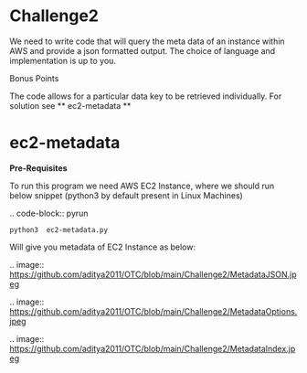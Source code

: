 # Challenge2

We need to write code that will query the meta data of an instance within AWS and provide a json formatted output. The choice of language and implementation is up to you.

Bonus Points

The code allows for a particular data key to be retrieved individually. For solution see ** ec2-metadata **

# ec2-metadata

**Pre-Requisites**

To run this program we need AWS EC2 Instance, where we should run below snippet (python3 by default present in Linux Machines)

.. code-block:: pyrun

    python3  ec2-metadata.py

Will give you metadata of EC2 Instance as below:

.. image:: https://github.com/aditya2011/OTC/blob/main/Challenge2/MetadataJSON.jpeg

.. image:: https://github.com/aditya2011/OTC/blob/main/Challenge2/MetadataOptions.jpeg

.. image:: https://github.com/aditya2011/OTC/blob/main/Challenge2/MetadataIndex.jpeg


